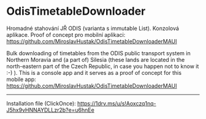 # OdisTimetableDownloader

Hromadné stahování JŘ ODIS (varianta s immutable List).
Konzolová aplikace.
Proof of concept pro mobilní aplikaci: https://github.com/MiroslavHustak/OdisTimetableDownloaderMAUI

Bulk downloading of timetables from the ODIS public transport system in Northern Moravia and (a part of) Silesia (these lands are located 
in the north-eastern part of the Czech Republic, in case you happen not to know it :-) ).
This is a console app and it serves as a proof of concept for this mobile app: https://github.com/MiroslavHustak/OdisTimetableDownloaderMAUI

****************************************************************************************

Installation file (ClickOnce): https://1drv.ms/u/s!Aoxczq1nq-J5hx9vHNNAYDLLzr2b?e=u6hnEe
